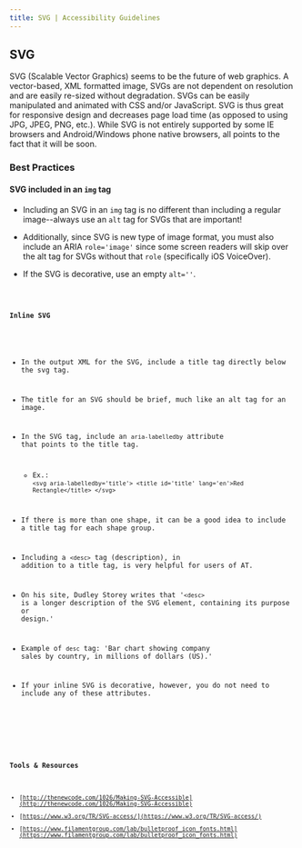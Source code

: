 ```yaml
---
title: SVG | Accessibility Guidelines
---
```


## SVG

SVG (Scalable Vector Graphics) seems to be the future of web graphics. A vector-based, XML formatted image, SVGs are not dependent on resolution and are easily re-sized without degradation.  SVGs can be easily manipulated and animated with CSS and/or JavaScript.  SVG is thus great for responsive design and decreases page load time (as opposed to using JPG, JPEG, PNG, etc.). While SVG is not entirely supported by some IE browsers and Android/Windows phone native browsers, all points to the fact that it will be soon.

### Best Practices

#### SVG included in an `img` tag

* Including an SVG in an `img` tag is no different than including a regular image--always use an `alt` tag for SVGs that are important!

* Additionally, since SVG is new type of image format, you must also include an ARIA `role='image'` since some screen readers will skip over the alt tag for SVGs without that `role` (specifically iOS VoiceOver).

* If the SVG is decorative, use an empty `alt=''`.

<Code Snippet>

#### Inline SVG

* In the output XML for the SVG, include a title tag directly below the svg tag.

* The title for an SVG should be brief, much like an alt tag for an image.

* In the SVG tag, include an `aria-labelledby` attribute that points to the title tag.

  - Ex.: `<svg aria-labelledby='title'> <title id='title' lang='en'>Red Rectangle</title> </svg>`

* If there is more than one shape, it can be a good idea to include a title tag for each shape group.

* Including a `<desc>` tag (description), in addition to a title tag, is very helpful for users of AT.

* On his site, Dudley Storey writes that '`<desc>` is a longer description of the SVG element, containing its purpose or design.'

* Example of `desc` tag: 'Bar chart showing company sales by country, in millions of dollars (US).'

* If your inline SVG is decorative, however, you do not need to include any of these attributes.

<Code Snippet>

<Live Example>

### Tools &amp; Resources

* [http://thenewcode.com/1026/Making-SVG-Accessible](http://thenewcode.com/1026/Making-SVG-Accessible)
* [https://www.w3.org/TR/SVG-access/](https://www.w3.org/TR/SVG-access/)
* [https://www.filamentgroup.com/lab/bulletproof_icon_fonts.html](https://www.filamentgroup.com/lab/bulletproof_icon_fonts.html)

